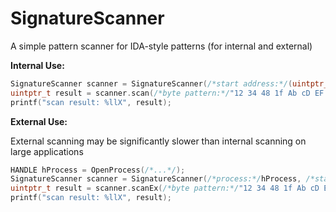 # SignatureScanner

A simple pattern scanner for IDA-style patterns (for internal and external)

**Internal Use:**

```cpp
SignatureScanner scanner = SignatureScanner(/*start address:*/(uintptr_t)GetModuleHandle(NULL)/*,end address: (optional)*/);
uintptr_t result = scanner.scan(/*byte pattern:*/"12 34 48 1f Ab cD EF ? ??"); // accepts both ? and ?? wildcards, uppercase and lowercase
printf("scan result: %llX", result);
```

**External Use:**

External scanning may be significantly slower than internal scanning on large applications

```cpp
HANDLE hProcess = OpenProcess(/*...*/);
SignatureScanner scanner = SignatureScanner(/*process:*/hProcess, /*start address:*/(uintptr_t)GetModuleHandle(NULL)/*,end address: (optional)*/);
uintptr_t result = scanner.scanEx(/*byte pattern:*/"12 34 48 1f Ab cD EF ? ??"); // accepts both ? and ?? wildcards, uppercase and lowercase
printf("scan result: %llX", result);
```
